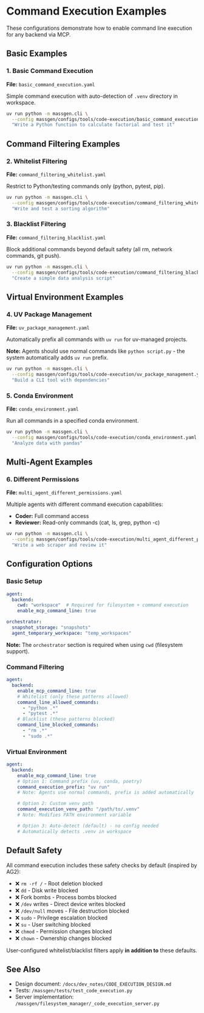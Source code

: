 # Command Execution Examples

These configurations demonstrate how to enable command line execution for any backend via MCP.

## Basic Examples

### 1. Basic Command Execution
**File:** `basic_command_execution.yaml`

Simple command execution with auto-detection of `.venv` directory in workspace.

```bash
uv run python -m massgen.cli \
  --config massgen/configs/tools/code-execution/basic_command_execution.yaml \
  "Write a Python function to calculate factorial and test it"
```

## Command Filtering Examples

### 2. Whitelist Filtering
**File:** `command_filtering_whitelist.yaml`

Restrict to Python/testing commands only (python, pytest, pip).

```bash
uv run python -m massgen.cli \
  --config massgen/configs/tools/code-execution/command_filtering_whitelist.yaml \
  "Write and test a sorting algorithm"
```

### 3. Blacklist Filtering
**File:** `command_filtering_blacklist.yaml`

Block additional commands beyond default safety (all rm, network commands, git push).

```bash
uv run python -m massgen.cli \
  --config massgen/configs/tools/code-execution/command_filtering_blacklist.yaml \
  "Create a simple data analysis script"
```

## Virtual Environment Examples

### 4. UV Package Management
**File:** `uv_package_management.yaml`

Automatically prefix all commands with `uv run` for uv-managed projects.

**Note:** Agents should use normal commands like `python script.py` - the system automatically adds `uv run` prefix.

```bash
uv run python -m massgen.cli \
  --config massgen/configs/tools/code-execution/uv_package_management.yaml \
  "Build a CLI tool with dependencies"
```

### 5. Conda Environment
**File:** `conda_environment.yaml`

Run all commands in a specified conda environment.

```bash
uv run python -m massgen.cli \
  --config massgen/configs/tools/code-execution/conda_environment.yaml \
  "Analyze data with pandas"
```

## Multi-Agent Examples

### 6. Different Permissions
**File:** `multi_agent_different_permissions.yaml`

Multiple agents with different command execution capabilities:
- **Coder:** Full command access
- **Reviewer:** Read-only commands (cat, ls, grep, python -c)

```bash
uv run python -m massgen.cli \
  --config massgen/configs/tools/code-execution/multi_agent_different_permissions.yaml \
  "Write a web scraper and review it"
```

## Configuration Options

### Basic Setup
```yaml
agent:
  backend:
    cwd: "workspace"  # Required for filesystem + command execution
    enable_mcp_command_line: true

orchestrator:
  snapshot_storage: "snapshots"
  agent_temporary_workspace: "temp_workspaces"
```

**Note:** The `orchestrator` section is required when using `cwd` (filesystem support).

### Command Filtering
```yaml
agent:
  backend:
    enable_mcp_command_line: true
    # Whitelist (only these patterns allowed)
    command_line_allowed_commands:
      - "python .*"
      - "pytest .*"
    # Blacklist (these patterns blocked)
    command_line_blocked_commands:
      - "rm .*"
      - "sudo .*"
```

### Virtual Environment
```yaml
agent:
  backend:
    enable_mcp_command_line: true
    # Option 1: Command prefix (uv, conda, poetry)
    command_execution_prefix: "uv run"
    # Note: Agents use normal commands, prefix is added automatically

    # Option 2: Custom venv path
    command_execution_venv_path: "/path/to/.venv"
    # Note: Modifies PATH environment variable

    # Option 3: Auto-detect (default) - no config needed
    # Automatically detects .venv in workspace
```

## Default Safety

All command execution includes these safety checks by default (inspired by AG2):
- ❌ `rm -rf /` - Root deletion blocked
- ❌ `dd` - Disk write blocked
- ❌ Fork bombs - Process bombs blocked
- ❌ `/dev` writes - Direct device writes blocked
- ❌ `/dev/null` moves - File destruction blocked
- ❌ `sudo` - Privilege escalation blocked
- ❌ `su` - User switching blocked
- ❌ `chmod` - Permission changes blocked
- ❌ `chown` - Ownership changes blocked

User-configured whitelist/blacklist filters apply **in addition to** these defaults.

## See Also

- Design document: `/docs/dev_notes/CODE_EXECUTION_DESIGN.md`
- Tests: `/massgen/tests/test_code_execution.py`
- Server implementation: `/massgen/filesystem_manager/_code_execution_server.py`
